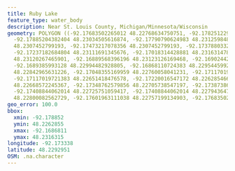 ```yaml
---
title: Ruby Lake
feature_type: water_body
description: Near St. Louis County, Michigan/Minnesota/Wisconsin
geometry: POLYGON ((-92.17683502265012 48.22768634750751, -92.17825122901144 48.22948742330544,
  -92.17885204382404 48.23034505616874, -92.17790790624983 48.23125984871378, -92.17632003852118
  48.2307452799193, -92.17473217078356 48.2307452799193, -92.17378803320935 48.23125984871378,
  -92.17237182684804 48.23111691345676, -92.17018314428881 48.23163147851427, -92.16936775274908
  48.23120267465901, -92.16889568396196 48.23123126169468, -92.16902442999644 48.23077386721049,
  -92.1689385993128 48.22994482928805, -92.16868110724383 48.22954459927663, -92.16945358344172
  48.22842965631226, -92.17048355169959 48.22760058041231, -92.17117019721383 48.22688584902977,
  -92.17117019721383 48.22651418476578, -92.17220016547172 48.22628546695445, -92.17271514960065
  48.22668572245367, -92.17348762579856 48.22705738547197, -92.17387386389301 48.22705738547197,
  -92.17408844062014 48.22725751059417, -92.17408844062014 48.22794364793134, -92.17456050940726
  48.22800082562729, -92.17601963111038 48.22757199134903, -92.17683502265012 48.22768634750751))
geo_error: 100.0
bbox:
  xmin: -92.178852
  ymin: 48.2262855
  xmax: -92.1686811
  ymax: 48.2316315
longitude: -92.173338
latitude: 48.2292951
OSM: .na.character
---
```

